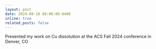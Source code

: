 ```yaml
---
layout: post
date: 2024-08-18 08:00:00-0400
inline: true
related_posts: false
---
```


Presented my work on Cu dissolution at the ACS Fall 2024 conference in Denver, CO